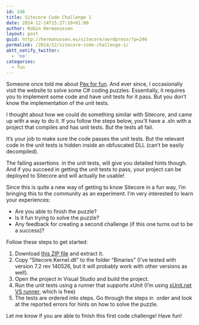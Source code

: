 ```yaml
---
id: 246
title: Sitecore Code Challenge 1
date: 2014-12-14T15:27:19+01:00
author: Robin Hermanussen
layout: post
guid: http://hermanussen.eu/sitecore/wordpress/?p=246
permalink: /2014/12/sitecore-code-challenge-1/
aktt_notify_twitter:
  - 'no'
categories:
  - fun
---
```

Someone once told me about <a title="Pex for fun" href="http://www.pex4fun.com/" onclick="javascript:_gaq.push(['_trackEvent','outbound-article','http://www.pex4fun.com']);">Pex for fun</a>. And ever since, I occasionally visit the website to solve some C# coding puzzles. Essentially, it requires you to implement some code and have unit tests for it pass. But you don&#8217;t know the implementation of the unit tests.

I thought about how we could do something similar with Sitecore, and came up with a way to do it. If you follow the steps below, you&#8217;ll have a .sln with a project that compiles and has unit tests. But the tests all fail.

It&#8217;s your job to make sure the code passes the unit tests. But the relevant code in the unit tests is hidden inside an obfuscated DLL (can&#8217;t be easily decompiled).

The failing assertions  in the unit tests, will give you detailed hints though. And if you succeed in getting the unit tests to pass, your project can be deployed to Sitecore and will actually be usable!

Since this is quite a new way of getting to know Sitecore in a fun way, I&#8217;m bringing this to the community as an experiment. I&#8217;m very interested to learn your experiences:

  * Are you able to finish the puzzle?
  * Is it fun trying to solve the puzzle?
  * Any feedback for creating a second challenge (if this one turns out to be a success)?

Follow these steps to get started:

  1. Download <a title="Sitecore code challenge 01" href="http://hermanussen.eu/sitecore/codechallenges/Sitecore.CodeChallenge01.zip" onclick="javascript:_gaq.push(['_trackEvent','download','http://hermanussen.eu/sitecore/codechallenges/Sitecore.CodeChallenge01.zip']);">this ZIP file</a> and extract it.
  2. Copy &#8220;Sitecore.Kernel.dll&#8221; to the folder &#8220;Binaries&#8221; (I&#8217;ve tested with version 7.2 rev 140526, but it will probably work with other versions as well).
  3. Open the project in Visual Studio and build the project.
  4. Run the unit tests using a runner that supports xUnit (I&#8217;m using <a title="xUnit.net VS runner" href="http://xunit.github.io/docs/running-tests-in-vs.html" onclick="javascript:_gaq.push(['_trackEvent','outbound-article','http://xunit.github.io']);">xUnit.net VS runner,</a> which is free)
  5. The tests are ordered into steps. Go through the steps in  order and look at the reported errors for hints on how to solve the puzzle.

Let me know if you are able to finish this first code challenge! Have fun!